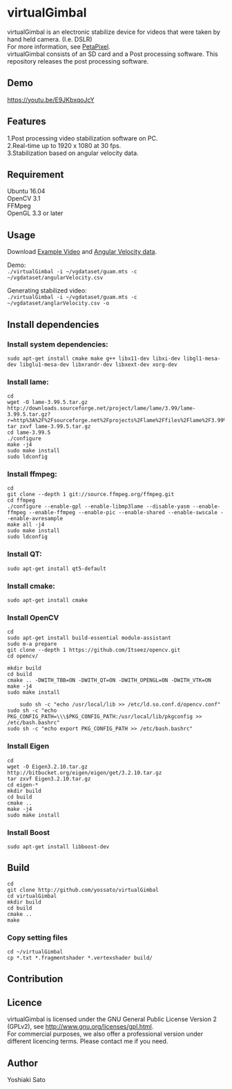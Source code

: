 # virtualGimbal
virtualGimbal is an electronic stabilize device for videos that were taken by hand held camera. (I.e. DSLR)  
For more information, see [PetaPixel]( https://petapixel.com/2016/08/11/sd-card-built-gyro-sensor-stabilize-shots/ "PetaPixel").  
virtualGimbal consists of an SD card and a Post processing software. This repository releases the post processing software.

## Demo
<https://youtu.be/E9JKbxqoJcY>

## Features 
1.Post processing video stabilization software on PC.  
2.Real-time up to 1920 x 1080 at 30 fps.  
3.Stabilization based on angular velocity data.  

## Requirement
Ubuntu 16.04  
OpenCV 3.1  
FFMpeg  
OpenGL 3.3 or later

## Usage
Download [Example Video](https://drive.google.com/open?id=0B9nCHvB3LdAxZWNKdmdxMTFzam8) and [Angular Velocity data](https://drive.google.com/open?id=0B9nCHvB3LdAxTHB1dk0zMkZWbDQ).

Demo:  
`./virtualGimbal -i ~/vgdataset/guam.mts -c ~/vgdataset/angularVelocity.csv`
  
Generating stabilized video:  
`./virtualGimbal -i ~/vgdataset/guam.mts -c ~/vgdataset/anglarVelocity.csv -o`  

## Install dependencies
### Install system dependencies:  
`sudo apt-get install cmake make g++ libx11-dev libxi-dev libgl1-mesa-dev libglu1-mesa-dev libxrandr-dev libxext-dev xorg-dev`  
### Install lame:  
```
cd  
wget -O lame-3.99.5.tar.gz http://downloads.sourceforge.net/project/lame/lame/3.99/lame-3.99.5.tar.gz?r=http%3A%2F%2Fsourceforge.net%2Fprojects%2Flame%2Ffiles%2Flame%2F3.99%2F&ts=1438787999&use_mirror=jaist  
tar zxvf lame-3.99.5.tar.gz  
cd lame-3.99.5  
./configure  
make -j4  
sudo make install  
sudo ldconfig
```
### Install ffmpeg:  
```
cd  
git clone --depth 1 git://source.ffmpeg.org/ffmpeg.git  
cd ffmpeg  
./configure --enable-gpl --enable-libmp3lame --disable-yasm --enable-ffmpeg --enable-ffmpeg --enable-pic --enable-shared --enable-swscale --enable-avresample  
make all -j4  
sudo make install  
sudo ldconfig  
```
### Install QT:  
`sudo apt-get install qt5-default`  
### Install cmake:
`sudo apt-get install cmake`
  
### Install OpenCV  
```
cd  
sudo apt-get install build-essential module-assistant  
sudo m-a prepare  
git clone --depth 1 https://github.com/Itseez/opencv.git  
cd opencv/  
  
mkdir build  
cd build  
cmake .. -DWITH_TBB=ON -DWITH_QT=ON -DWITH_OPENGL=ON -DWITH_VTK=ON  
make -j4  
sudo make install  
 
    sudo sh -c "echo /usr/local/lib >> /etc/ld.so.conf.d/opencv.conf"  
sudo sh -c "echo PKG_CONFIG_PATH=\\\$PKG_CONFIG_PATH:/usr/local/lib/pkgconfig >> /etc/bash.bashrc"  
sudo sh -c "echo export PKG_CONFIG_PATH >> /etc/bash.bashrc"  
```

### Install Eigen
```
cd  
wget -O Eigen3.2.10.tar.gz http://bitbucket.org/eigen/eigen/get/3.2.10.tar.gz  
tar zxvf Eigen3.2.10.tar.gz  
cd eigen-*  
mkdir build  
cd build  
cmake ..  
make -j4  
sudo make install  
```

### Install Boost
`sudo apt-get install libboost-dev`

## Build
```
cd
git clone http://github.com/yossato/virtualGimbal  
cd virtualGimbal  
mkdir build  
cd build  
cmake ..  
make
```

### Copy setting files
```
cd ~/virtualGimbal
cp *.txt *.fragmentshader *.vertexshader build/
```

## Contribution

## Licence
virtualGimbal is licensed under the GNU General Public License Version 2 (GPLv2), see http://www.gnu.org/licenses/gpl.html.  
For commercial purposes, we also offer a professional version under different licencing terms. Please contact me if you need.  


## Author
Yoshiaki Sato
